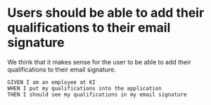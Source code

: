 # Users should be able to add their qualifications to their email signature

We think that it makes sense for the user to be able to add their qualifications to their email signature.

```gherkin
GIVEN I am an employee at KI
WHEN I put my qualifications into the application
THEN I should see my qualifications in my email signature
```
